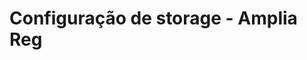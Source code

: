 ﻿# Configuração de storage - Amplia Reg

<!-- link to version in English -->
<div data-alt-locales="en-us"></div>
